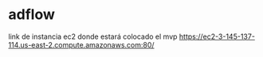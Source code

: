 # adflow
link de instancia ec2 donde estará colocado el mvp https://ec2-3-145-137-114.us-east-2.compute.amazonaws.com:80/